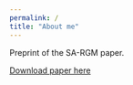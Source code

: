 ```yaml
---
permalink: /
title: "About me"
---
```

Preprint of the SA-RGM paper.

[Download paper here](http://academicpages.github.io/files/SA_RGM_paper.pdf)


